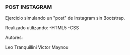 ### POST INSTAGRAM

Ejercicio simulando un "post" de Instagram sin Bootstrap.

Realizado utilizando:
-HTML5
-CSS

Autores:

 Leo Tranquillini
 Victor Maynou 